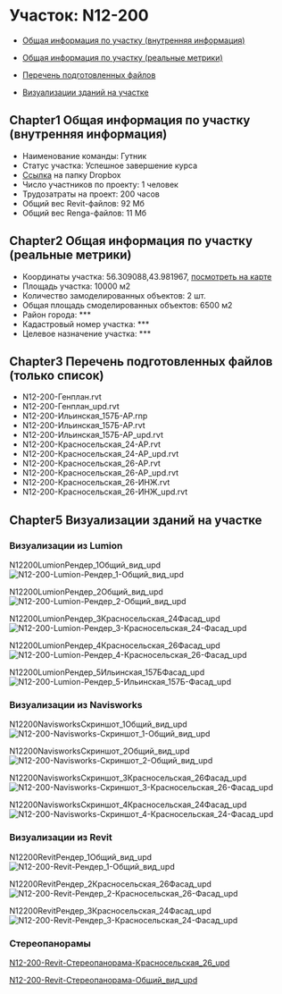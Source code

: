 # Участок: N12-200

* [Общая информация по участку (внутренняя информация)](#Chapter1)

* [Общая информация по участку (реальные метрики)](#Chapter2)

* [Перечень подготовленных файлов](#Chapter3)

* [Визуализации зданий на участке](#Chapter5)

## <a id="test">Chapter1</a> Общая информация по участку (внутренняя информация)
+ Наименование команды: Гутник
+ Статус участка: Успешное завершение курса
+ [Ссылка](https://www.dropbox.com/sh/wvvgv1nw1iqred9/AACn0aCzDSGV8Ylff0elRPCga/N12_200?dl=0) на папку Dropbox
+ Число участников по проекту: 1 человек
+ Трудозатраты на проект: 200 часов
+ Общий вес Revit-файлов: 92 Мб
+ Общий вес Renga-файлов: 11 Мб
## <a id="test">Chapter2</a> Общая информация по участку (реальные метрики)
+ Координаты участка: 56.309088,43.981967, [посмотреть на карте](https://yandex.ru/maps/47/nizhny-novgorod/?ll=56.309088%2C43.981967&z=19)
+ Площадь участка: 10000 м2
+ Количество замоделированных объектов: 2 шт.
+ Общая площадь смоделированных объектов: 6500 м2
+ Район города: *** 
+ Кадастровый номер участка: *** 
+ Целевое назначение участка: *** 
## <a id="test">Chapter3</a> Перечень подготовленных файлов (только список)
+ N12-200-Генплан.rvt
+ N12-200-Генплан_upd.rvt
+ N12-200-Ильинская_157Б-АР.rnp
+ N12-200-Ильинская_157Б-АР.rvt
+ N12-200-Ильинская_157Б-АР_upd.rvt
+ N12-200-Красносельская_24-АР.rvt
+ N12-200-Красносельская_24-АР_upd.rvt
+ N12-200-Красносельская_26-АР.rvt
+ N12-200-Красносельская_26-АР_upd.rvt
+ N12-200-Красносельская_26-ИНЖ.rvt
+ N12-200-Красносельская_26-ИНЖ_upd.rvt
## <a id="test">Chapter5</a> Визуализации зданий на участке
### Визуализации из Lumion
N12200LumionРендер_1Общий_вид_upd
![N12-200-Lumion-Рендер_1-Общий_вид_upd](/Images/N12_200/N12-200-Lumion-Рендер_1-Общий_вид_upd_Compressed.jpg)

N12200LumionРендер_2Общий_вид_upd
![N12-200-Lumion-Рендер_2-Общий_вид_upd](/Images/N12_200/N12-200-Lumion-Рендер_2-Общий_вид_upd_Compressed.jpg)

N12200LumionРендер_3Красносельская_24Фасад_upd
![N12-200-Lumion-Рендер_3-Красносельская_24-Фасад_upd](/Images/N12_200/N12-200-Lumion-Рендер_3-Красносельская_24-Фасад_upd_Compressed.jpg)

N12200LumionРендер_4Красносельская_26Фасад_upd
![N12-200-Lumion-Рендер_4-Красносельская_26-Фасад_upd](/Images/N12_200/N12-200-Lumion-Рендер_4-Красносельская_26-Фасад_upd_Compressed.jpg)

N12200LumionРендер_5Ильинская_157БФасад_upd
![N12-200-Lumion-Рендер_5-Ильинская_157Б-Фасад_upd](/Images/N12_200/N12-200-Lumion-Рендер_5-Ильинская_157Б-Фасад_upd_Compressed.jpg)

### Визуализации из Navisworks
N12200NavisworksСкриншот_1Общий_вид_upd
![N12-200-Navisworks-Скриншот_1-Общий_вид_upd](/Images/N12_200/N12-200-Navisworks-Скриншот_1-Общий_вид_upd_Compressed.jpg)

N12200NavisworksСкриншот_2Общий_вид_upd
![N12-200-Navisworks-Скриншот_2-Общий_вид_upd](/Images/N12_200/N12-200-Navisworks-Скриншот_2-Общий_вид_upd_Compressed.jpg)

N12200NavisworksСкриншот_3Красносельская_26Фасад_upd
![N12-200-Navisworks-Скриншот_3-Красносельская_26-Фасад_upd](/Images/N12_200/N12-200-Navisworks-Скриншот_3-Красносельская_26-Фасад_upd_Compressed.jpg)

N12200NavisworksСкриншот_4Красносельская_24Фасад_upd
![N12-200-Navisworks-Скриншот_4-Красносельская_24-Фасад_upd](/Images/N12_200/N12-200-Navisworks-Скриншот_4-Красносельская_24-Фасад_upd_Compressed.jpg)

### Визуализации из Revit
N12200RevitРендер_1Общий_вид_upd
![N12-200-Revit-Рендер_1-Общий_вид_upd](/Images/N12_200/N12-200-Revit-Рендер_1-Общий_вид_upd_Compressed.jpg)

N12200RevitРендер_2Красносельская_26Фасад_upd
![N12-200-Revit-Рендер_2-Красносельская_26-Фасад_upd](/Images/N12_200/N12-200-Revit-Рендер_2-Красносельская_26-Фасад_upd_Compressed.jpg)

N12200RevitРендер_3Красносельская_24Фасад_upd
![N12-200-Revit-Рендер_3-Красносельская_24-Фасад_upd](/Images/N12_200/N12-200-Revit-Рендер_3-Красносельская_24-Фасад_upd_Compressed.jpg)

### Стереопанорамы
[N12-200-Revit-Стереопанорама-Красносельская_26_upd](https://pano.autodesk.com/pano.html?url=jpgs/a7d2396b-1c4d-4338-b511-bd170bb4bc11&version=2)

[N12-200-Revit-Стереопанорама-Общий_вид_upd](https://pano.autodesk.com/pano.html?url=jpgs/5cc54a79-55ef-4db2-9a4a-0b0ec980842a&version=2)


